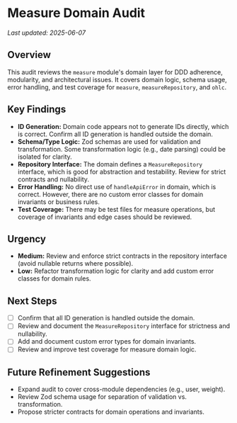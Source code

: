 # Measure Domain Audit

_Last updated: 2025-06-07_

## Overview
This audit reviews the `measure` module's domain layer for DDD adherence, modularity, and architectural issues. It covers domain logic, schema usage, error handling, and test coverage for `measure`, `measureRepository`, and `ohlc`.

## Key Findings
- **ID Generation:** Domain code appears not to generate IDs directly, which is correct. Confirm all ID generation is handled outside the domain.
- **Schema/Type Logic:** Zod schemas are used for validation and transformation. Some transformation logic (e.g., date parsing) could be isolated for clarity.
- **Repository Interface:** The domain defines a `MeasureRepository` interface, which is good for abstraction and testability. Review for strict contracts and nullability.
- **Error Handling:** No direct use of `handleApiError` in domain, which is correct. However, there are no custom error classes for domain invariants or business rules.
- **Test Coverage:** There may be test files for measure operations, but coverage of invariants and edge cases should be reviewed.

## Urgency
- **Medium:** Review and enforce strict contracts in the repository interface (avoid nullable returns where possible).
- **Low:** Refactor transformation logic for clarity and add custom error classes for domain rules.

## Next Steps
- [ ] Confirm that all ID generation is handled outside the domain.
- [ ] Review and document the `MeasureRepository` interface for strictness and nullability.
- [ ] Add and document custom error types for domain invariants.
- [ ] Review and improve test coverage for measure domain logic.

## Future Refinement Suggestions
- Expand audit to cover cross-module dependencies (e.g., user, weight).
- Review Zod schema usage for separation of validation vs. transformation.
- Propose stricter contracts for domain operations and invariants.
